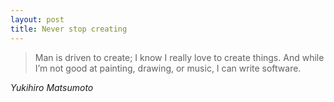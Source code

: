 ```yaml
---
layout: post
title: Never stop creating
---
```


> Man is driven to create; I know I really love to create things. And while I’m not good at painting, drawing, or music, I can write software.

*Yukihiro Matsumoto*

